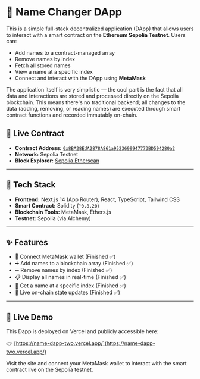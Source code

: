 
# 🪪 Name Changer DApp

This is a simple full-stack decentralized application (DApp) that allows users to interact with a smart contract on the **Ethereum Sepolia Testnet**. Users can:

- Add names to a contract-managed array
- Remove names by index
- Fetch all stored names
- View a name at a specific index
- Connect and interact with the DApp using **MetaMask**

The application itself is very simplistic — the cool part is the fact that all data and interactions are stored and processed directly on the Sepolia blockchain. This means there's no traditional backend; all changes to the data (adding, removing, or reading names) are executed through smart contract functions and recorded immutably on-chain.

## 🔗 Live Contract

- **Contract Address:** [`0x8BA28EdA2878A861a9523699947773BD594280a2`](https://sepolia.etherscan.io/address/0x8BA28EdA2878A861a9523699947773BD594280a2)
- **Network:** Sepolia Testnet  
- **Block Explorer:** [Sepolia Etherscan](https://sepolia.etherscan.io/address/0x16993AB19598182767e9a8cb8F78fF696F976Fd5)

---

## 🧠 Tech Stack

- **Frontend:** Next.js 14 (App Router), React, TypeScript, Tailwind CSS
- **Smart Contract:** Solidity (`^0.8.20`)
- **Blockchain Tools:** MetaMask, Ethers.js
- **Testnet:** Sepolia (via Alchemy)

---

## ✨ Features

- 🔐 Connect MetaMask wallet (Finished ✅)
- ➕ Add names to a blockchain array (Finished ✅)
- ➖ Remove names by index (Finished ✅)
- 📋 Display all names in real-time (Finished ✅)
- 🔎 Get a name at a specific index (Finished ✅)
- 🔄 Live on-chain state updates (Finished ✅)

---

## 🚀 Live Demo

This Dapp is deployed on Vercel and publicly accessible here:

👉 [https://name-dapp-two.vercel.app/](https://name-dapp-two.vercel.app/)

Visit the site and connect your MetaMask wallet to interact with the smart contract live on the Sepolia testnet.
